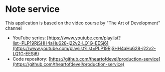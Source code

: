 # Note service

This application is based on the video course by "The Art of Development" channel

- YouTube series:
  [https://www.youtube.com/playlist?list=PLP19RjSHH4aHu628-j22v2-LQ1G-EESj6](https://www.youtube.com/playlist?list=PLP19RjSHH4aHu628-j22v2-LQ1G-EESj6)
- Code repository: [https://github.com/theartofdevel/production-service](https://github.com/theartofdevel/production-service)
